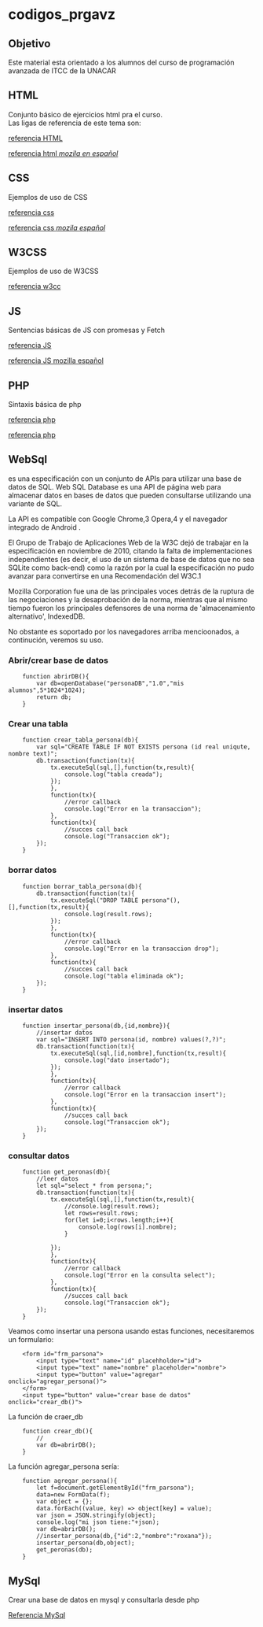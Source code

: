 # codigos_prgavz
## Objetivo
Este material esta orientado a los alumnos del curso de programación avanzada de ITCC de la UNACAR
## HTML
Conjunto básico de ejercicios html pra el curso.  
Las ligas de referencia de este tema son:

[referencia HTML](https://www.w3schools.com/html/)

[referencia html *mozila en español*](https://developer.mozilla.org/es/docs/Web/HTML)

## CSS
Ejemplos de uso de CSS

[referencia css](https://www.w3schools.com/css/)

[referencia css *mozila español*](https://developer.mozilla.org/es/docs/Web/CSS)

## W3CSS
Ejemplos de uso de W3CSS

[referencia w3cc ](https://www.w3schools.com/w3css/defaulT.asp)

## JS
Sentencias básicas de JS con promesas y Fetch

[referencia JS](https://www.w3schools.com/js/)

[referencia JS mozilla español](https://developer.mozilla.org/es/docs/Web/JavaScript)

## PHP
Sintaxis básica de php

[referencia php](https://developer.mozilla.org/es/docs/Glossary/PHP)

[referencia php](https://www.w3schools.com/php/)

## WebSql
es una especificación con un conjunto de APIs para utilizar una base de datos de SQL.
Web SQL Database es una API de página web para almacenar datos en bases de datos que pueden consultarse utilizando una variante de SQL.

La API es compatible con Google Chrome,3 Opera,4 y el navegador integrado de Android .

El Grupo de Trabajo de Aplicaciones Web de la W3C dejó de trabajar en la especificación en noviembre de 2010, citando la falta de implementaciones independientes (es decir, el uso de un sistema de base de datos que no sea SQLite como back-end) como la razón por la cual la especificación no pudo avanzar para convertirse en una Recomendación del W3C.1

Mozilla Corporation fue una de las principales voces detrás de la ruptura de las negociaciones y la desaprobación de la norma, mientras que al mismo tiempo fueron los principales defensores de una norma de 'almacenamiento alternativo', IndexedDB.
 
No obstante es soportado por los navegadores arriba mencioonados, a continución, veremos su uso.
### Abrir/crear base de datos
```
    function abrirDB(){
        var db=openDatabase("personaDB","1.0","mis alumnos",5*1024*1024);
        return db;
    }
```
### Crear una tabla
```
    function crear_tabla_persona(db){
        var sql="CREATE TABLE IF NOT EXISTS persona (id real uniqute, nombre text)";
        db.transaction(function(tx){
            tx.executeSql(sql,[],function(tx,result){
                console.log("tabla creada");
            });
            },
            function(tx){
                //error callback
                console.log("Error en la transaccion");
            },
            function(tx){
                //succes call back
                console.log("Transaccion ok");
        });
    }

```
### borrar datos
```
    function borrar_tabla_persona(db){
        db.transaction(function(tx){
            tx.executeSql("DROP TABLE persona"(),[],function(tx,result){
                console.log(result.rows);
            });
            },
            function(tx){
                //error callback
                console.log("Error en la transaccion drop");
            },
            function(tx){
                //succes call back
                console.log("tabla eliminada ok");
        });
    }
```
### insertar datos
```
    function insertar_persona(db,{id,nombre}){
        //insertar datos
        var sql="INSERT INTO persona(id, nombre) values(?,?)";
        db.transaction(function(tx){
            tx.executeSql(sql,[id,nombre],function(tx,result){
                console.log("dato insertado");
            });
            },
            function(tx){
                //error callback
                console.log("Error en la transaccion insert");
            },
            function(tx){
                //succes call back
                console.log("Transaccion ok");
        });
    }

```
### consultar datos
```
    function get_peronas(db){
        //leer datos
        let sql="select * from persona;";
        db.transaction(function(tx){
            tx.executeSql(sql,[],function(tx,result){
                //console.log(result.rows);
                let rows=result.rows;
                for(let i=0;i<rows.length;i++){
                    console.log(rows[i].nombre);
                }

            });
            },
            function(tx){
                //error callback
                console.log("Error en la consulta select");
            },
            function(tx){
                //succes call back
                console.log("Transaccion ok");
        });
    }
```

Veamos como insertar una persona usando estas funciones, necesitaremos un formulario:
```
    <form id="frm_parsona">
        <input type="text" name="id" placehholder="id">
        <input type="text" name="nombre" placeholder="nombre">
        <input type="button" value="agregar" onclick="agregar_persona()">
    </form>
    <input type="button" value="crear base de datos" onclick="crear_db()">
```
La función de craer_db
```
    function crear_db(){
        //
        var db=abrirDB();
    }
```
La función agregar_persona sería:
```
    function agregar_persona(){
        let f=document.getElementById("frm_parsona");
        data=new FormData(f);
        var object = {};
        data.forEach((value, key) => object[key] = value);
        var json = JSON.stringify(object);
        console.log("mi json tiene:"+json);
        var db=abrirDB();
        //insertar_persona(db,{"id":2,"nombre":"roxana"});
        insertar_persona(db,object);
        get_peronas(db);
    }
```

## MySql
Crear una base de datos en mysql y consultarla desde php

[Referencia MySql](https://dev.mysql.com/doc/refman/8.0/en/)

